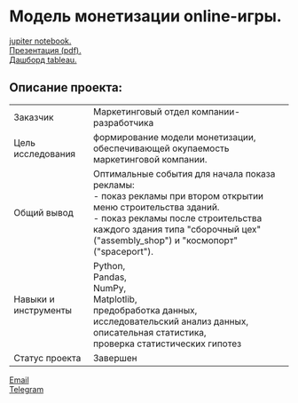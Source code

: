 # Модель монетизации online-игры.

[jupiter notebook.](https://github.com/data-analyst-mr/analytical_projects/blob/main/projects/online_game/online_game.ipynb)<br/>
[Презентация (pdf).](https://github.com/data-analyst-mr/analytical_projects/blob/main/projects/online_game/%D0%9C%D0%BE%D0%B4%D0%B5%D0%BB%D1%8C%20%D0%BC%D0%BE%D0%BD%D0%B5%D1%82%D0%B8%D0%B7%D0%B0%D1%86%D0%B8%D0%B8%20online-%D0%B8%D0%B3%D1%80%D1%8B.pdf)<br/>
[Дашборд tableau.](https://public.tableau.com/app/profile/.13981647/viz/telecomm_csi_tableau_16470850661180/Dashboard1?publish=yes)<br/>

## Описание проекта:
|   |  |
|---------------|-------------------|
|Заказчик| Маркетинговый отдел компании-разработчика|
|Цель исследования| формирование модели монетизации, обеспечивающей окупаемость маркетинговой компании.|
|Общий вывод| Оптимальные события для начала показа рекламы:<br/> - показ рекламы при втором открытии меню строительства зданий.<br/> - показ рекламы после строительства каждого здания типа "сборочный цех" ("assembly_shop") и "космопорт" ("spaceport").  |
|Навыки и инструменты|Python,<br/>Pandas,<br/>NumPy,<br/>Matplotlib,<br/>предобработка данных,<br/>исследовательский анализ данных,<br/>описательная статистика,<br/>проверка статистических гипотез|
|Статус проекта|	Завершен|


[Email](mailto:mikhail-shestakov-2022@bk.ru)<br/>
[Telegram](https://t.me/mshestakov1)

